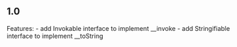 ## 1.0

Features:
    - add Invokable interface to implement __invoke
    - add Stringifiable interface to implement __toString

